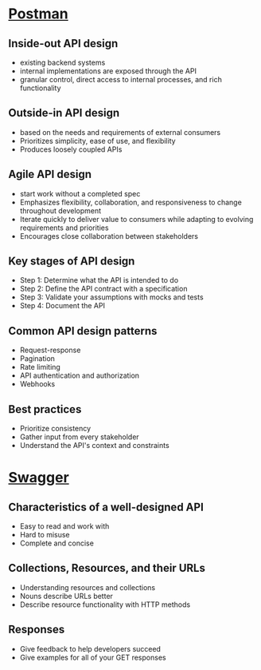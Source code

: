 # [Postman](https://www.postman.com/api-platform/api-design/)

## Inside-out API design
- existing backend systems
- internal implementations are exposed through the API
- granular control, direct access to internal processes, and rich functionality

## Outside-in API design
- based on the needs and requirements of external consumers
- Prioritizes simplicity, ease of use, and flexibility
- Produces loosely coupled APIs

## Agile API design
- start work without a completed spec
- Emphasizes flexibility, collaboration, and responsiveness to change throughout development
- Iterate quickly to deliver value to consumers while adapting to evolving requirements and priorities
- Encourages close collaboration between stakeholders

## Key stages of API design
- Step 1: Determine what the API is intended to do
- Step 2: Define the API contract with a specification
- Step 3: Validate your assumptions with mocks and tests
- Step 4: Document the API

## Common API design patterns
- Request-response
- Pagination
- Rate limiting
- API authentication and authorization
- Webhooks

## Best practices
- Prioritize consistency
- Gather input from every stakeholder
- Understand the API's context and constraints

# [Swagger](https://swagger.io/resources/articles/best-practices-in-api-design/)

## Characteristics of a well-designed API
- Easy to read and work with
- Hard to misuse
- Complete and concise

## Collections, Resources, and their URLs
- Understanding resources and collections
- Nouns describe URLs better
- Describe resource functionality with HTTP methods

## Responses
- Give feedback to help developers succeed
- Give examples for all of your GET responses
